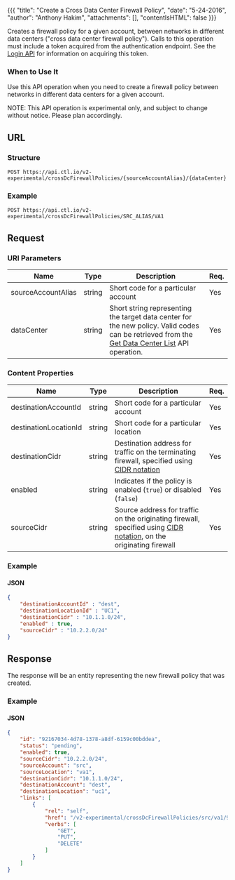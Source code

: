 {{{
  "title": "Create a Cross Data Center Firewall Policy",
  "date": "5-24-2016",
  "author": "Anthony Hakim",
  "attachments": [],
  "contentIsHTML": false
}}}

Creates a firewall policy for a given account, between networks in different data centers ("cross data center firewall policy"). Calls to this operation must include a token acquired from the authentication endpoint. See the [Login API](https://www.ctl.io/api-docs/v2/#authentication-login) for information on acquiring this token.

### When to Use It

Use this API operation when you need to create a firewall policy between networks in different data centers for a given account.

  NOTE: This API operation is experimental only, and subject to change without notice. Please plan accordingly.

## URL

### Structure

    POST https://api.ctl.io/v2-experimental/crossDcFirewallPolicies/{sourceAccountAlias}/{dataCenter}

### Example

    POST https://api.ctl.io/v2-experimental/crossDcFirewallPolicies/SRC_ALIAS/VA1

## Request

### URI Parameters

| Name | Type | Description | Req. |
| --- | --- | --- | --- |
| sourceAccountAlias | string | Short code for a particular account | Yes |
| dataCenter | string | Short string representing the target data center for the new policy. Valid codes can be retrieved from the [Get Data Center List](https://www.ctl.io/api-docs/v2/#data-centers-get-data-center) API operation. | Yes |

### Content Properties

| Name | Type | Description | Req. |
| --- | --- | --- | --- |
| destinationAccountId | string | Short code for a particular account | Yes |
| destinationLocationId | string | Short code for a particular location | Yes |
| destinationCidr | string | Destination address for traffic on the terminating firewall, specified using [CIDR notation](http://en.wikipedia.org/wiki/Classless_Inter-Domain_Routing) | Yes |
| enabled | string | Indicates if the policy is enabled (`true`) or disabled (`false`) | Yes |
| sourceCidr | string | Source address for traffic on the originating firewall, specified using [CIDR notation](http://en.wikipedia.org/wiki/Classless_Inter-Domain_Routing), on the originating firewall | Yes |

### Example

#### JSON
```json
{
    "destinationAccountId" : "dest",
    "destinationLocationId" : "UC1",
    "destinationCidr" : "10.1.1.0/24",
    "enabled" : true,
    "sourceCidr" : "10.2.2.0/24"
}
```

## Response

The response will be an entity representing the new firewall policy that was created.

### Example

#### JSON
```json
{
    "id": "92167034-4d78-1378-a8df-6159c00bddea",
    "status": "pending",
    "enabled": true,
    "sourceCidr": "10.2.2.0/24",
    "sourceAccount": "src",
    "sourceLocation": "va1",
    "destinationCidr": "10.1.1.0/24",
    "destinationAccount": "dest",
    "destinationLocation": "uc1",
    "links": [
        {
            "rel": "self",
            "href": "/v2-experimental/crossDcFirewallPolicies/src/va1/92167034-4d78-1378-a8df-6159c00bddea",
            "verbs": [
                "GET",
                "PUT",
                "DELETE"
            ]
        }
    ]
}
```
